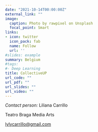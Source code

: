 ```yaml
---
date: "2021-10-14T00:00:00Z"
external_link: ""
image:
  caption: Photo by rawpixel on Unsplash
  focal_point: Smart
links:
- icon: twitter
  icon_pack: fab
  name: Follow
  url: ''
#slides: example
summary: Belgium
#tags:
#- Deep Learning
title: CollectiveUP
url_code: ""
url_pdf: ""
url_slides: ""
url_video: ""
---
```


*Contact person:*
Liliana Carrillo

Teatro Braga Media Arts

lylycarrillo@gmail.com 

